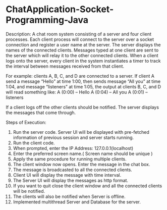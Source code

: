 # ChatApplication-Socket-Programming-Java

Description:
  A chat room system consisting of a server and four client processes.
  Each client process will connect to the server over a socket connection and register a user name at the server.
  The server displays the names of the connected clients.
  Messages typed at one client are sent to the server which will relay it to the other connected clients.
  When a client logs onto the server, every client in the system instantiates a timer to track the interval between
  messages received from that client.
  
  For example: clients A, B, C, and D are connected to a server. 
  If client A send a message “Hello” at time 1:00, then sends message “All you” at time 1:04, 
  and message “listeners” at time 1:05, the output at clients B, C, and D will read something like:
  A (0:00) – Hello
  A (0:04) – All you 
  A (0:01) – listeners
  
  If a client logs off the other clients should be notified. The server displays the messages that come through.
  
 Steps of Execution:
   1.	Run the server code. Server UI will be displayed with pre-fetched information of previous session and 
      server starts running.
   2.	Run the client code.
   3.	When prompted, enter the IP Address: 127.0.0.1(localhost)
   4.	Enter the preferred screen name.( Screen name should be unique )
   5.	Apply the same procedure for running multiple clients.
   6.	The client window now opens. Enter the message in the chat box.
   7.	The message is broadcasted to all the connected clients.
   8.	Client UI will display the message with time interval.
   9.	The Server UI will display the messages as http format.
   10. If you want to quit close the client window and all the connected clients will be notified.
   11. The clients will also be notified when Server is offline.
   12. Implemented multithread Server and Database for the server.

